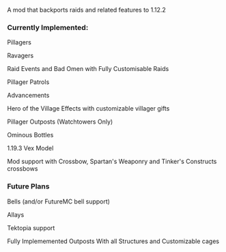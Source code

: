 A mod that backports raids and related features to 1.12.2

### Currently Implemented:

Pillagers

Ravagers

Raid Events and Bad Omen with Fully Customisable Raids

Pillager Patrols

Advancements

Hero of the Village Effects with customizable villager gifts

Pillager Outposts (Watchtowers Only)

Ominous Bottles

1.19.3 Vex Model

Mod support with Crossbow, Spartan's Weaponry and Tinker's Constructs crossbows

### Future Plans

Bells (and/or FutureMC bell support)

Allays

Tektopia support

Fully Implememented Outposts With all Structures and Customizable cages
